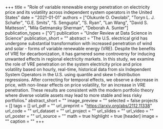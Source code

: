 +++
title = "Role of variable renewable energy penetration on electricity price and its volatility across independent system operators in the United States"
date = "2021-01-01"
authors = ["Olukunle O. Owolabi", "Toryn L. J. Schafer", "G.E. Smits", "S. Sengupta", "S. Ryan", "Lan Wang", "David S. Matteson", "Mila Getmansky Sherman", "Deborah A. Sunter"]
publication_types = ["0"]
publication = "Under Review at Data Science in Science"
publication_short = ""
abstract = "The U.S. electrical grid has undergone substantial transformation with increased penetration of wind and solar - forms of variable renewable energy (VRE). Despite the benefits of VRE for decarbonization, it has garnered some controversy for inducing unwanted effects in regional electricity markets. In this study, we examine the role of VRE penetration on the system electricity price and price volatility based on hourly, real-time, historical data from six Independent System Operators in the U.S. using quantile and skew t-distribution regressions. After correcting for temporal effects, we observe a decrease in price, with non-linear effects on price volatility, for an increase in VRE penetration. These results are consistent with the modern portfolio theory where diverse volatile assets may lead to more stable and less risky portfolios."
abstract_short = ""
image_preview = ""
selected = false
projects = []
tags = []
url_pdf = ""
url_preprint = "https://arxiv.org/abs/2112.11338"
url_code = ""
url_dataset = ""
url_project = ""
url_slides = ""
url_video = ""
url_poster = ""
url_source = ""
math = true
highlight = true
[header]
image = ""
caption = ""
+++
